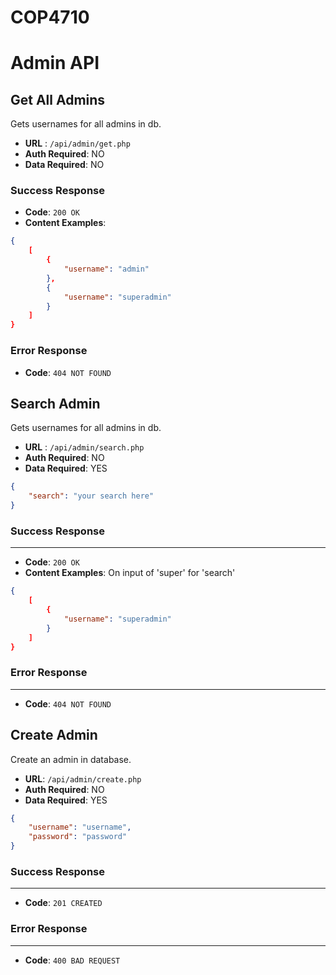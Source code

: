 # COP4710

# Admin API
## Get All Admins
Gets usernames for all admins in db.
* **URL** : `/api/admin/get.php`
* **Auth Required**: NO
* **Data Required**: NO

### Success Response
* **Code**: `200 OK`
* **Content Examples**:
```json
{
	[
		{
			"username": "admin"
		},
		{
			"username": "superadmin"
		}
	]
}
```

### Error Response
* **Code**: `404 NOT FOUND`

## Search Admin
Gets usernames for all admins in db.
* **URL** : `/api/admin/search.php`
* **Auth Required**: NO
* **Data Required**: YES
```json
{
	"search": "your search here"
}
```

### Success Response
---
* **Code**: `200 OK`
* **Content Examples**:
On input of 'super' for 'search'
```json
{
	[
		{
			"username": "superadmin"
		}
	]
}
```

### Error Response
---
* **Code**: `404 NOT FOUND`

## Create Admin
Create an admin in database.
* **URL**: `/api/admin/create.php`
* **Auth Required**: NO
* **Data Required**: YES
```json
{
	"username": "username",
	"password": "password"
}
```

### Success Response
---
* **Code**: `201 CREATED`
### Error Response
---
* **Code**: `400 BAD REQUEST`